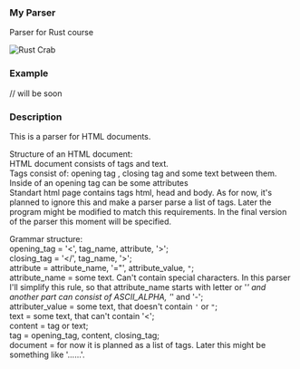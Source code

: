 ### My Parser

Parser for Rust course

![Rust Crab](https://encrypted-tbn0.gstatic.com/images?q=tbn:ANd9GcQ9jFG4XUD60ap87Arcx6wkBP3GJhYB5ChQyz_1u1onpVI3-4fpshRHDpuV4HE_T5n113E&usqp=CAU)

### Example

// will be soon

### Description 

This is a parser for HTML documents.<br />

Structure of an HTML document: <br />
HTML document consists of tags and text.  <br />
Tags consist of: opening tag <tag>, closing tag </tag> and some text between them. <br />
Inside of an opening tag can be some attributes <tag attr1 attr2> <br />
Standart html page contains tags html, head and body. As for now, it's planned to ignore this and make a parser parse a list of tags. Later the program might be modified to match this requirements. In the final version of the parser this moment will be specified. <br />

Grammar structure: <br />
opening_tag = '<', tag_name, attribute, '>'; <br />
closing_tag = '</', tag_name, '>'; <br />
attribute = attribute_name, '="', attribute_value, `"`; <br />
attribute_name = some text. Can't contain special characters.
In this parser I'll simplify this rule, so that attribute_name starts with letter or '_' and another part can consist of ASCII_ALPHA, '_' and '-'; <br />
attributer_value = some text, that doesn't contain `'` or `"`; <br />
text = some text, that can't contain '<'; <br />
content = tag or text; _<br />_
tag = opening_tag, content, closing_tag; <br />
document = for now it is planned as a list of tags. Later this might be something like '<html><head>...</head><body>...</body></html>'. 